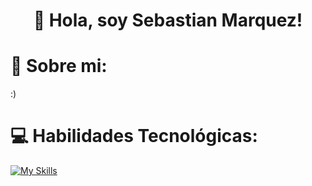 <h1 align="center">🐻 Hola, soy Sebastian Marquez!</h1>

# 💫 Sobre mi:
:)



# 💻 Habilidades Tecnológicas:
[![My Skills](https://skillicons.dev/icons?i=py,java,mongodb,postgres,bash,git,azure)](https://skillicons.dev)
